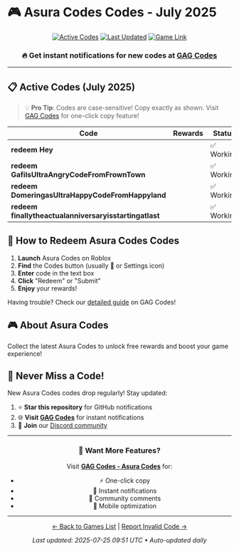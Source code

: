 # 🎮 Asura Codes Codes - July 2025

<div align="center">

[![Active Codes](https://img.shields.io/badge/Active%20Codes-4-brightgreen)](https://gagcodes.com/roblox/asura)
[![Last Updated](https://img.shields.io/badge/Last%20Updated-Today-orange)](https://gagcodes.com/roblox/asura)
[![Game Link](https://img.shields.io/badge/Play-Asura%20Codes-red)](https://www.roblox.com/games/)

### 🔥 **Get instant notifications for new codes at [GAG Codes](https://gagcodes.com/roblox/asura)**

</div>

---

## 📋 Active Codes (July 2025)

> 💡 **Pro Tip**: Codes are case-sensitive! Copy exactly as shown. Visit [GAG Codes](https://gagcodes.com/roblox/asura) for one-click copy feature!

| Code | Rewards | Status | Added |
|------|---------|--------|-------|
| **redeem Hey** |  | ✅ Working | Today |
| **redeem GafilsUltraAngryCodeFromFrownTown** |  | ✅ Working | Today |
| **redeem DomeringasUltraHappyCodeFromHappyland** |  | ✅ Working | Today |
| **redeem finallytheactualanniversaryisstartingatlast** |  | ✅ Working | Today |


## 📖 How to Redeem Asura Codes Codes

1. **Launch** Asura Codes on Roblox
2. **Find** the Codes button (usually 🎁 or Settings icon)
3. **Enter** code in the text box
4. **Click** "Redeem" or "Submit"
5. **Enjoy** your rewards!

Having trouble? Check our [detailed guide](https://gagcodes.com/roblox/asura#how-to-redeem) on GAG Codes!

## 🎮 About Asura Codes

Collect the latest Asura Codes to unlock free rewards and boost your game experience!

## 🔔 Never Miss a Code!

New Asura Codes codes drop regularly! Stay updated:

1. ⭐ **Star this repository** for GitHub notifications
2. 🌐 **Visit [GAG Codes](https://gagcodes.com/roblox/asura)** for instant notifications
3. 💬 **Join** our [Discord community](https://gagcodes.com/discord)

---

<div align="center">

### 🚀 Want More Features?

Visit [**GAG Codes - Asura Codes**](https://gagcodes.com/roblox/asura) for:
- ⚡ One-click copy
- 🔔 Instant notifications  
- 💬 Community comments
- 📱 Mobile optimization

---

[← Back to Games List](README.md) | [Report Invalid Code →](https://github.com/yourusername/roblox-codes-directory/issues)

*Last updated: 2025-07-25 09:51 UTC • Auto-updated daily*

</div>